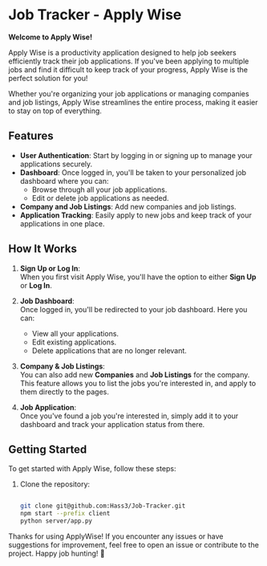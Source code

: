 # Job Tracker - Apply Wise

**Welcome to Apply Wise!**

Apply Wise is a productivity application designed to help job seekers efficiently track their job applications. If you've been applying to multiple jobs and find it difficult to keep track of your progress, Apply Wise is the perfect solution for you! 

Whether you're organizing your job applications or managing companies and job listings, Apply Wise streamlines the entire process, making it easier to stay on top of everything.

## Features
- **User Authentication**: Start by logging in or signing up to manage your applications securely.
- **Dashboard**: Once logged in, you'll be taken to your personalized job dashboard where you can:
  - Browse through all your job applications.
  - Edit or delete job applications as needed.
- **Company and Job Listings**: Add new companies and job listings.
- **Application Tracking**: Easily apply to new jobs and keep track of your applications in one place.

## How It Works

1. **Sign Up or Log In**:  
   When you first visit Apply Wise, you'll have the option to either **Sign Up** or **Log In**. 
   
2. **Job Dashboard**:  
   Once logged in, you'll be redirected to your job dashboard. Here you can:
   - View all your applications.
   - Edit existing applications.
   - Delete applications that are no longer relevant.

3. **Company & Job Listings**:  
   You can also add new **Companies** and **Job Listings** for the company. This feature allows you to list the jobs you're interested in, and apply to them directly to the pages.

4. **Job Application**:  
   Once you've found a job you're interested in, simply add it to your dashboard and track your application status from there.

## Getting Started

To get started with Apply Wise, follow these steps:

1. Clone the repository:  
   ```bash

   git clone git@github.com:Hass3/Job-Tracker.git
   npm start --prefix client 
   python server/app.py

Thanks for using ApplyWise! If you encounter any issues or have suggestions for improvement, feel free to open an issue or contribute to the project. Happy job hunting! 🚀

